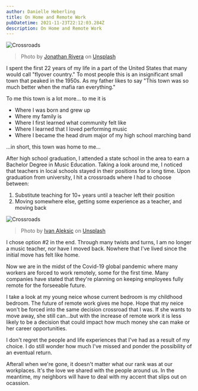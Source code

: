 ```yaml
---
author: Danielle Heberling
title: On Home and Remote Work
pubDatetime: 2021-11-23T22:12:03.284Z
description: On Home and Remote Work
---
```


![Crossroads](/assets/bridge-med.jpg)

> Photo by <a href="https://unsplash.com/@cutnshoot?utm_source=unsplash&utm_medium=referral&utm_content=creditCopyText">Jonathan Rivera</a> on <a href="https://unsplash.com/s/photos/western-pennsylvania?utm_source=unsplash&utm_medium=referral&utm_content=creditCopyText">Unsplash</a>

I spent the first 22 years of my life in a part of the United States that many would call "flyover country." To most people this is an insignificant small town that peaked in the 1950s. As my father likes to say "This town was so much better when the mafia ran everything."

To me this town is a lot more... to me it is

- Where I was born and grew up
- Where my family is
- Where I first learned what community felt like
- Where I learned that I loved performing music
- Where I became the head drum major of my high school marching band

...in short, this town was home to me...

After high school graduation, I attended a state school in the area to earn a Bachelor Degree in Music Education. Taking a look around me, I noticed that teachers in local schools stayed in their positions for a long time. Upon graduation from university, I hit a crossroads where I had to choose between:

1. Substitute teaching for 10+ years until a teacher left their position
2. Moving somewhere else, getting some experience as a teacher, and moving back

![Crossroads](/assets/crossroads-med.jpg)

> Photo by <a href="https://unsplash.com/@ivalex?utm_source=unsplash&utm_medium=referral&utm_content=creditCopyText">Ivan Aleksic</a> on <a href="https://unsplash.com/s/photos/crossroads?utm_source=unsplash&utm_medium=referral&utm_content=creditCopyText">Unsplash</a>

I chose option #2 in the end. Through many twists and turns, I am no longer a music teacher, nor have I moved back. Nowhere that I've lived since the initial move has felt like home.

Now we are in the midst of the Covid-19 global pandemic where many workers are forced to work remotely, some for the first time. Many companies have stated that they're planning on keeping employees fully remote for the forseeable future.

I take a look at my young neice whose current bedroom is my childhood bedroom. The future of remote work gives me hope. Hope that my neice won't be forced into the same decision crossroad that I was. If she wants to move away, she still can...but with the increase of remote work it is less likely to be a decision that could impact how much money she can make or her career opportunities.

I don't regret the people and life experiences that I've had as a result of my choice. I do still wonder how much I've missed and ponder the possibility of an eventual return.

Afterall when we're gone, it doesn't matter what our rank was at our workplaces. It's the love we shared with the people around us. In the meantime, my neighbors will have to deal with my accent that slips out on ocassion.
